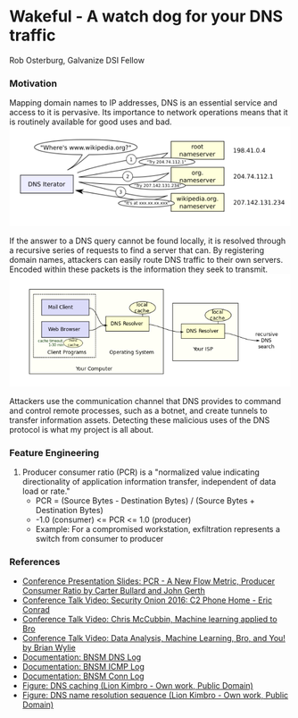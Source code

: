 # Wakeful - A watch dog for your DNS traffic

Rob Osterburg, Galvanize DSI Fellow

### Motivation
Mapping domain names to IP addresses, DNS is an essential service and access to it is pervasive.  Its importance to network operations means that it is routinely available for good uses and bad.
![DNS name resolution](./images/DNS_name_resolution.png)

If the answer to a DNS query cannot be found locally, it is resolved through a recursive series of requests to find a server that can.  By registering domain names, attackers can easily route DNS traffic to their own servers.  Encoded within these packets is the information they seek to transmit.
![DNS caching](./images/DNS_caching_forwarding.png)

Attackers use the communication channel that DNS provides to command and control remote processes, such as a botnet, and create tunnels to transfer information assets.  Detecting these malicious uses of the DNS protocol is what my project is all about.

### Feature Engineering
1. Producer consumer ratio (PCR) is a "normalized value indicating directionality of application information transfer, independent of data load or rate."
    * PCR = (Source Bytes - Destination Bytes) / (Source Bytes + Destination Bytes)
    * -1.0 (consumer) <= PCR <= 1.0 (producer)
    * Example: For a compromised workstation, exfiltration represents a switch from consumer to producer


### References
* [Conference Presentation Slides: PCR - A New Flow Metric, Producer Consumer Ratio by Carter Bullard and John Gerth ](https://resources.sei.cmu.edu/asset_files/Presentation/2014_017_001_90063.pdf)
* [Conference Talk Video: Security Onion 2016: C2 Phone Home - Eric Conrad](https://youtu.be/ViR405l-ggg)
* [Conference Talk Video: Chris McCubbin,  Machine learning applied to Bro](https://youtu.be/ZV5Ckf9wLrc)
* [Conference Talk Video: Data Analysis, Machine Learning, Bro, and You! by Brian Wylie](https://youtu.be/pG5lU9CLnIU)
* [Documentation: BNSM DNS Log](https://www.bro.org/sphinx/scripts/base/protocols/dns/main.bro.html#type-DNS::Info)
* [Documentation: BNSM ICMP Log](https://www.bro.org/sphinx/scripts/base/bif/plugins/Bro_ICMP.events.bif.bro.html)
* [Documentation: BNSM Conn Log](https://www.bro.org/sphinx/scripts/base/protocols/conn/main.bro.html#type-Conn::Info)
* [Figure: DNS caching (Lion Kimbro - Own work, Public Domain)]( https://commons.wikimedia.org/w/index.php?curid=386501)
* [Figure: DNS name resolution sequence (Lion Kimbro - Own work, Public Domain)](https://commons.wikimedia.org/w/index.php?curid=386517)
